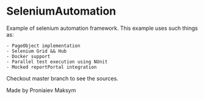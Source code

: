 # SeleniumAutomation
Example of selenium automation framework.
This example uses such things as:

    - PageObject implementation
    - Selenium Grid && Hub
    - Docker support
    - Parallel test execution using NUnit
    - Mocked reportPortal integration
    
Checkout master branch to see the sources.

Made by Proniaiev Maksym
